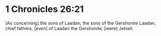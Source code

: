 # 1 Chronicles 26:21

[As concerning] the sons of Laadan; the sons of the Gershonite Laadan, chief fathers, [even] of Laadan the Gershonite, [were] Jehieli.